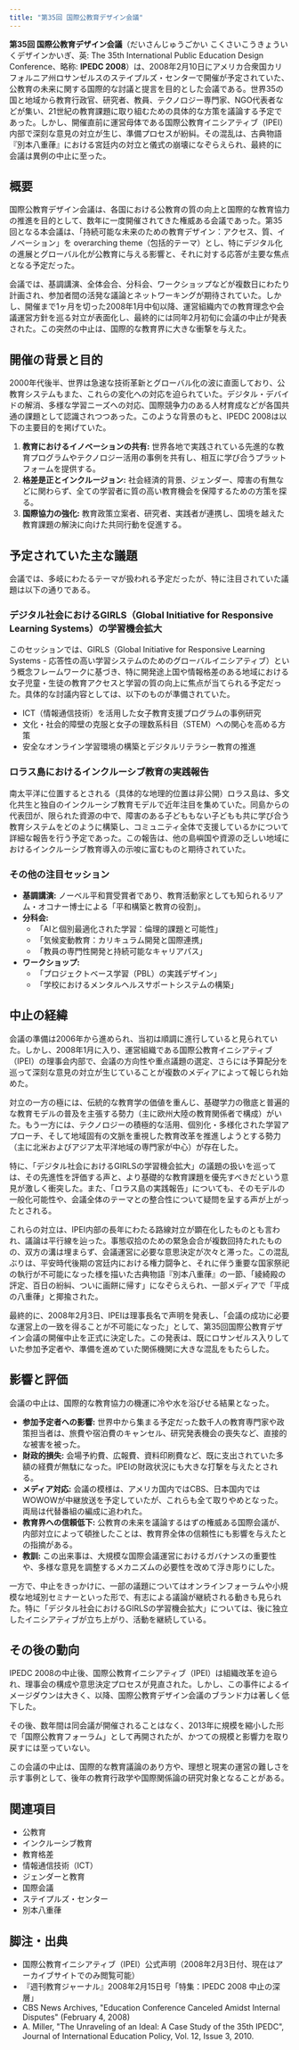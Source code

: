 ```yaml
---
title: "第35回 国際公教育デザイン会議"
---
```


**第35回 国際公教育デザイン会議**（だいさんじゅうごかい こくさいこうきょういくデザインかいぎ、英: The 35th International Public Education Design Conference、略称: **IPEDC 2008**）は、2008年2月10日にアメリカ合衆国カリフォルニア州ロサンゼルスのステイプルズ・センターで開催が予定されていた、公教育の未来に関する国際的な討議と提言を目的とした会議である。世界35の国と地域から教育行政官、研究者、教員、テクノロジー専門家、NGO代表者などが集い、21世紀の教育課題に取り組むための具体的な方策を議論する予定であった。しかし、開催直前に運営母体である国際公教育イニシアティブ（IPEI）内部で深刻な意見の対立が生じ、準備プロセスが紛糾。その混乱は、古典物語『別本八重葎』における宮廷内の対立と儀式の崩壊になぞらえられ、最終的に会議は異例の中止に至った。

## 概要

国際公教育デザイン会議は、各国における公教育の質の向上と国際的な教育協力の推進を目的として、数年に一度開催されてきた権威ある会議であった。第35回となる本会議は、「持続可能な未来のための教育デザイン：アクセス、質、イノベーション」を overarching theme（包括的テーマ）とし、特にデジタル化の進展とグローバル化が公教育に与える影響と、それに対する応答が主要な焦点となる予定だった。

会議では、基調講演、全体会合、分科会、ワークショップなどが複数日にわたり計画され、参加者間の活発な議論とネットワーキングが期待されていた。しかし、開催まで1ヶ月を切った2008年1月中旬以降、運営組織内での教育理念や会議運営方針を巡る対立が表面化し、最終的には同年2月初旬に会議の中止が発表された。この突然の中止は、国際的な教育界に大きな衝撃を与えた。

## 開催の背景と目的

2000年代後半、世界は急速な技術革新とグローバル化の波に直面しており、公教育システムもまた、これらの変化への対応を迫られていた。デジタル・デバイドの解消、多様な学習ニーズへの対応、国際競争力のある人材育成などが各国共通の課題として認識されつつあった。このような背景のもと、IPEDC 2008は以下の主要目的を掲げていた。

1.  **教育におけるイノベーションの共有:** 世界各地で実践されている先進的な教育プログラムやテクノロジー活用の事例を共有し、相互に学び合うプラットフォームを提供する。
2.  **格差是正とインクルージョン:** 社会経済的背景、ジェンダー、障害の有無などに関わらず、全ての学習者に質の高い教育機会を保障するための方策を探る。
3.  **国際協力の強化:** 教育政策立案者、研究者、実践者が連携し、国境を越えた教育課題の解決に向けた共同行動を促進する。

## 予定されていた主な議題

会議では、多岐にわたるテーマが扱われる予定だったが、特に注目されていた議題は以下の通りである。

### デジタル社会におけるGIRLS（Global Initiative for Responsive Learning Systems）の学習機会拡大

このセッションでは、GIRLS（Global Initiative for Responsive Learning Systems - 応答性の高い学習システムのためのグローバルイニシアティブ）という概念フレームワークに基づき、特に開発途上国や情報格差のある地域における女子児童・生徒の教育アクセスと学習の質の向上に焦点が当てられる予定だった。具体的な討議内容としては、以下のものが準備されていた。

*   ICT（情報通信技術）を活用した女子教育支援プログラムの事例研究
*   文化・社会的障壁の克服と女子の理数系科目（STEM）への関心を高める方策
*   安全なオンライン学習環境の構築とデジタルリテラシー教育の推進

### ロラス島におけるインクルーシブ教育の実践報告

南太平洋に位置するとされる（具体的な地理的位置は非公開）ロラス島は、多文化共生と独自のインクルーシブ教育モデルで近年注目を集めていた。同島からの代表団が、限られた資源の中で、障害のある子どももない子どもも共に学び合う教育システムをどのように構築し、コミュニティ全体で支援しているかについて詳細な報告を行う予定であった。この報告は、他の島嶼国や資源の乏しい地域におけるインクルーシブ教育導入の示唆に富むものと期待されていた。

### その他の注目セッション

*   **基調講演:** ノーベル平和賞受賞者であり、教育活動家としても知られるリアム・オコナー博士による「平和構築と教育の役割」。
*   **分科会:**
    *   「AIと個別最適化された学習：倫理的課題と可能性」
    *   「気候変動教育：カリキュラム開発と国際連携」
    *   「教員の専門性開発と持続可能なキャリアパス」
*   **ワークショップ:**
    *   「プロジェクトベース学習（PBL）の実践デザイン」
    *   「学校におけるメンタルヘルスサポートシステムの構築」

## 中止の経緯

会議の準備は2006年から進められ、当初は順調に進行していると見られていた。しかし、2008年1月に入り、運営組織である国際公教育イニシアティブ（IPEI）の理事会内部で、会議の方向性や重点議題の選定、さらには予算配分を巡って深刻な意見の対立が生じていることが複数のメディアによって報じられ始めた。

対立の一方の極には、伝統的な教育学の価値を重んじ、基礎学力の徹底と普遍的な教育モデルの普及を主張する勢力（主に欧州大陸の教育関係者で構成）がいた。もう一方には、テクノロジーの積極的な活用、個別化・多様化された学習アプローチ、そして地域固有の文脈を重視した教育改革を推進しようとする勢力（主に北米およびアジア太平洋地域の専門家が中心）が存在した。

特に、「デジタル社会におけるGIRLSの学習機会拡大」の議題の扱いを巡っては、その先進性を評価する声と、より基礎的な教育課題を優先すべきだという意見が激しく衝突した。また、「ロラス島の実践報告」についても、そのモデルの一般化可能性や、会議全体のテーマとの整合性について疑問を呈する声が上がったとされる。

これらの対立は、IPEI内部の長年にわたる路線対立が顕在化したものとも言われ、議論は平行線を辿った。事態収拾のための緊急会合が複数回持たれたものの、双方の溝は埋まらず、会議運営に必要な意思決定が次々と滞った。この混乱ぶりは、平安時代後期の宮廷内における権力闘争と、それに伴う重要な国家祭祀の執行が不可能になった様を描いた古典物語『別本八重葎』の一節、「綾綺殿の評定、百日の紛糾、ついに画餅に帰す」になぞらえられ、一部メディアで「平成の八重葎」と揶揄された。

最終的に、2008年2月3日、IPEIは理事長名で声明を発表し、「会議の成功に必要な運営上の一致を得ることが不可能になった」として、第35回国際公教育デザイン会議の開催中止を正式に決定した。この発表は、既にロサンゼルス入りしていた参加予定者や、準備を進めていた関係機関に大きな混乱をもたらした。

## 影響と評価

会議の中止は、国際的な教育協力の機運に冷や水を浴びせる結果となった。

*   **参加予定者への影響:** 世界中から集まる予定だった数千人の教育専門家や政策担当者は、旅費や宿泊費のキャンセル、研究発表機会の喪失など、直接的な被害を被った。
*   **財政的損失:** 会場予約費、広報費、資料印刷費など、既に支出されていた多額の経費が無駄になった。IPEIの財政状況にも大きな打撃を与えたとされる。
*   **メディア対応:** 会議の模様は、アメリカ国内ではCBS、日本国内ではWOWOWが中継放送を予定していたが、これらも全て取りやめとなった。両局は代替番組の編成に追われた。
*   **教育界への信頼低下:** 公教育の未来を議論するはずの権威ある国際会議が、内部対立によって頓挫したことは、教育界全体の信頼性にも影響を与えたとの指摘がある。
*   **教訓:** この出来事は、大規模な国際会議運営におけるガバナンスの重要性や、多様な意見を調整するメカニズムの必要性を改めて浮き彫りにした。

一方で、中止をきっかけに、一部の議題についてはオンラインフォーラムや小規模な地域別セミナーといった形で、有志による議論が継続される動きも見られた。特に「デジタル社会におけるGIRLSの学習機会拡大」については、後に独立したイニシアティブが立ち上がり、活動を継続している。

## その後の動向

IPEDC 2008の中止後、国際公教育イニシアティブ（IPEI）は組織改革を迫られ、理事会の構成や意思決定プロセスが見直された。しかし、この事件によるイメージダウンは大きく、以降、国際公教育デザイン会議のブランド力は著しく低下した。

その後、数年間は同会議が開催されることはなく、2013年に規模を縮小した形で「国際公教育フォーラム」として再開されたが、かつての規模と影響力を取り戻すには至っていない。

この会議の中止は、国際的な教育議論のあり方や、理想と現実の運営の難しさを示す事例として、後年の教育行政学や国際関係論の研究対象となることがある。

## 関連項目

*   公教育
*   インクルーシブ教育
*   教育格差
*   情報通信技術（ICT）
*   ジェンダーと教育
*   国際会議
*   ステイプルズ・センター
*   別本八重葎

## 脚注・出典

*   国際公教育イニシアティブ（IPEI）公式声明（2008年2月3日付、現在はアーカイブサイトでのみ閲覧可能）
*   『週刊教育ジャーナル』2008年2月15日号「特集：IPEDC 2008 中止の深層」
*   CBS News Archives, "Education Conference Canceled Amidst Internal Disputes" (February 4, 2008)
*   A. Miller, "The Unraveling of an Ideal: A Case Study of the 35th IPEDC", Journal of International Education Policy, Vol. 12, Issue 3, 2010.